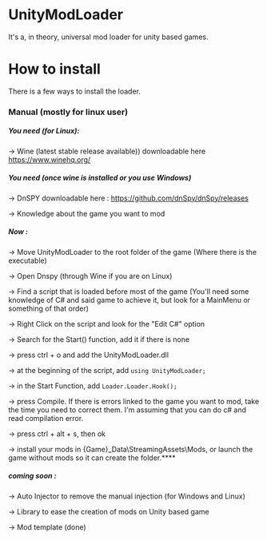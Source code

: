 # UnityModLoader
It's a, in theory, universal mod loader for unity based games.

# How to install 
There is a few ways to install the loader. 

### Manual (mostly for linux user)

##### You need (for Linux): 
-> Wine (latest stable release available))
downloadable here https://www.winehq.org/

##### You need (once wine is installed or you use Windows)
-> DnSPY 
downloadable here : https://github.com/dnSpy/dnSpy/releases

-> Knowledge about the game you want to mod

##### Now :
-> Move UnityModLoader to the root folder of the game (Where there is the executable)

-> Open Dnspy (through Wine if you are on Linux)

-> Find a script that is loaded before most of the game (You'll need some knowledge of C# and said game to achieve it, but look for a MainMenu or something of that order)

-> Right Click on the script and look for the "Edit C#" option

-> Search for the Start() function, add it if there is none

-> press ctrl + o and add the UnityModLoader.dll 

-> at the beginning of the script, add `using UnityModLoader;`

-> in the Start Function, add `Loader.Loader.Hook();` 

-> press Compile. If there is errors linked to the game you want to mod, take the time you need to correct them. I'm assuming that you can do c# and read compilation error.

-> press ctrl + alt + s, then ok

-> install your mods in {Game}_Data\StreamingAssets\Mods, or launch the game without mods so it can create the folder.****

##### coming soon :
-> Auto Injector to remove the manual injection (for Windows and Linux)

-> Library to ease the creation of mods on Unity based game

-> Mod template (done)